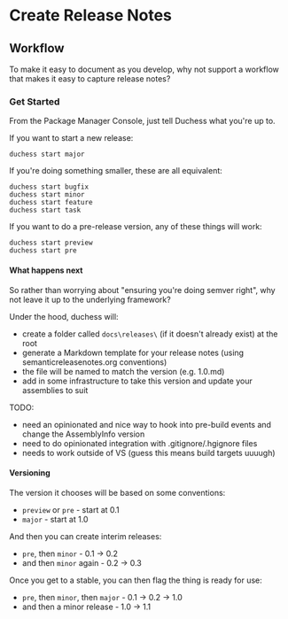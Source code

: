 # Create Release Notes

## Workflow

To make it easy to document as you develop, why not support a workflow that makes it easy to capture release notes?

### Get Started

From the Package Manager Console, just tell Duchess what you're up to.

If you want to start a new release:

```
duchess start major
```

If you're doing something smaller, these are all equivalent:

```
duchess start bugfix
duchess start minor
duchess start feature
duchess start task
```

If you want to do a pre-release version, any of these things will work:

```
duchess start preview
duchess start pre
```

#### What happens next

So rather than worrying about "ensuring you're doing semver right", why not leave it up to the underlying framework?

Under the hood, duchess will:

 - create a folder called `docs\releases\` (if it doesn't already exist) at the root
 - generate a Markdown template for your release notes (using semanticreleasenotes.org conventions)
 - the file will be named to match the version (e.g. 1.0.md)
 - add in some infrastructure to take this version and update your assemblies to suit

TODO:

 - need an opinionated and nice way to hook into pre-build events and change the AssemblyInfo version
 - need to do opinionated integration with .gitignore/.hgignore files
 - needs to work outside of VS (guess this means build targets uuuugh)

#### Versioning

The version it chooses will be based on some conventions:

 - `preview` or `pre` - start at 0.1
 - `major` - start at 1.0

And then you can create interim releases:

 - `pre`, then `minor` - 0.1 -> 0.2
 - and then `minor` again - 0.2 -> 0.3

Once you get to a stable, you can then flag the thing is ready for use:

 - `pre`, then `minor`, then `major` - 0.1 -> 0.2 -> 1.0
 - and then a minor release - 1.0 -> 1.1

